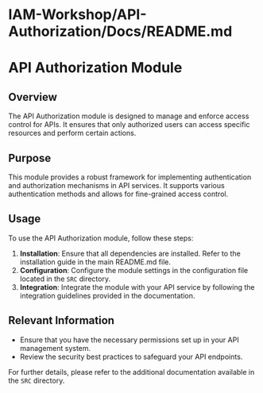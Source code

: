 # IAM-Workshop/API-Authorization/Docs/README.md

# API Authorization Module

## Overview
The API Authorization module is designed to manage and enforce access control for APIs. It ensures that only authorized users can access specific resources and perform certain actions.

## Purpose
This module provides a robust framework for implementing authentication and authorization mechanisms in API services. It supports various authentication methods and allows for fine-grained access control.

## Usage
To use the API Authorization module, follow these steps:

1. **Installation**: Ensure that all dependencies are installed. Refer to the installation guide in the main README.md file.
2. **Configuration**: Configure the module settings in the configuration file located in the `SRC` directory.
3. **Integration**: Integrate the module with your API service by following the integration guidelines provided in the documentation.

## Relevant Information
- Ensure that you have the necessary permissions set up in your API management system.
- Review the security best practices to safeguard your API endpoints.

For further details, please refer to the additional documentation available in the `SRC` directory.